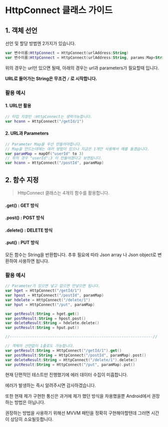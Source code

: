 # HttpConnect 클래스 가이드

## 1. 객체 선언

선언 및 할당 방법엔 2가지가 있습니다.

```kotlin
var 변수이름:HttpConnect = HttpConnect(urlAddress:String)
var 변수이름:HttpConnect = HttpConnect(urlAddress:String, params:Map<String, Any>)
```

위의 경우는 url만 있으면 될때, 아래의 경우는 url과 parameters가 필요할때 입니다.

**URL로 들어가는 String은 무조건 `/` 로 시작합니다.**

### 활용 예시

#### 1. URL만 활용

```kotlin
// 타입 지정인 :HttpConnect는 생략가능합니다.
var hconn = HttpConnect("/getId/1")
```

#### 2. URL과 Parameters

```kotlin
// Parameter Map을 우선 만들어야합니다.
// Map을 만드는데에는 여러 방법이 있으나 지금은 1개만 사용해서 예를 들겠습니다.
var paramMap = mapOf("userId" to 3)
// 위의 경우 "userId":3 이 만들어졌다고 보면됩니다.
var hconn = HttpConnect("/postId", paramMap)
```



## 2. 함수 지정

> HttpConnect 클래스는 4개의 함수를 활용합니다.

#### .get() : GET 방식

#### .post() : POST 방식

#### .delete() : DELETE 방식

#### .put() : PUT 방식

모든 함수는 String을 반환합니다. 추후 필요에 따라 Json array 나 Json object로 변환하여 사용하면 됩니다.

### 활용 예시

```kotlin
// Parameter가 있으면 넣고 없으면 안넣으면 됩니다.
var hget = HttpConnect("/getId/1")
var hpost = HttpConnect("/postId", paramMap)
var hdelete = HttpConnect("/delete/1")
var hput = HttpConnect("/put", paramMap)

var getResult:String = hget.get()
var postResult:String = hpost.post()
var deleteResult:String = hdelete.delete()
var putResult:String = hput.put()

//----------------------------------------------------------------//

// 객체의 선언없이 1줄로도 가능합니다.
var getResult:String = HttpConnect("/getId/1").get()
var postResult:String = HttpConnect("/postId", paramMap).post()
var deleteResult:String = HttpConnect("/delete/1").delete()
var putResult:String = HttpConnect("/put", paramMap).put()
```



현재 단편적인 테스트만 진행했기에 에러 데이터 수집이 미흡합니다.

에러가 발생하는 즉시 알려주시면 감사하겠습니다.

또한 현재 제가 구현한 통신은 과거에 제가 했던 방식을 차용했을뿐 Android에서 권장하는 방법은 아닙니다.

권장하는 방법을 사용하기 위해선 MVVM 패턴을 정확히 구현해야할텐데 그러면 시간이 상당히 소요될듯합니다.


